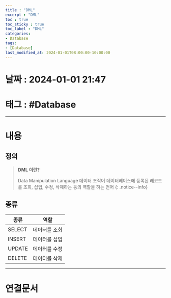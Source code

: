 ```yaml
---
title : "DML"
excerpt : "DML"
toc : true
toc_sticky : true
toc_label : "DML"
categories:
- Database
tags:
- [Database]
last_modified_at: 2024-01-01T08:00:00-10:00:00
---
```


# 날짜 : 2024-01-01 21:47

# 태그 : #Database 
---

# 내용

## 정의
> **DML 이란?**
>
> Data Manipulation Language
> 데이터 조작어
> 데이터베이스에 등록된 레코드를 조회, 삽입, 수정, 삭제하는 등의 역할을 하는 언어
{: .notice--info}

## 종류

| 종류 | 역할 |
| ---- | ---- |
| SELECT | 데이터를 조회 |
| INSERT | 데이터를 삽입 |
| UPDATE | 데이터를 수정 |
| DELETE | 데이터를 삭제 |

---

# 연결문서
